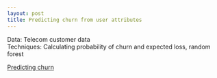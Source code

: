 ```yaml
---
layout: post
title: Predicting churn from user attributes
---
```

Data: Telecom customer data  
Techniques: Calculating probability of churn and expected loss, random forest

[Predicting churn](https://github.com/JoomiK/PredictingChurn/blob/master/Churn.ipynb)  
